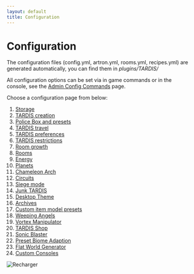 ```yaml
---
layout: default
title: Configuration
---
```


# Configuration

The configuration files (config.yml, artron.yml, rooms.yml, recipes.yml) are generated automatically, you can find them
in _plugins/TARDIS/_

All configuration options can be set via in game commands or in the console, see
the [Admin Config Commands](config-commands.html) page.

Choose a configuration page from below:

1. [Storage](configuration-storage.html)
2. [TARDIS creation](configuration-creation.html)
3. [Police Box and presets](configuration-preset.html)
4. [TARDIS travel](configuration-travel.html)
5. [TARDIS preferences](configuration-prefs.html)
6. [TARDIS restrictions](configuration-allow.html)
7. [Room growth](configuration-growth.html)
8. [Rooms](configuration-rooms.html)
9. [Energy](configuration-energy.html)
10. [Planets](configuration-planets.html)
11. [Chameleon Arch](chameleon-arch.html#config)
12. [Circuits](circuit-use.html#config)
13. [Siege mode](siege-mode.html#config)
14. [Junk TARDIS](junk-tardis.html#config)
15. [Desktop Theme](desktop-theme.html#config)
16. [Archives](archive.html#config)
17. [Custom item model presets](custom-model-presets.html)
18. [Weeping Angels](weeping-angels.html#configuration)
19. [Vortex Manipulator](vortex-manipulator.html#configuration)
20. [TARDIS Shop](tardis-shop.html#config-options)
21. [Sonic Blaster](sonic-blaster.html#configuration)
22. [Preset Biome Adaption](adaptive-presets.html)
23. [Flat World Generator](generators.html#configurable-flat-world)
24. [Custom Consoles](custom-consoles.html)

![Recharger](images/docs/recharger.jpg)

